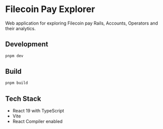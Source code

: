 # Filecoin Pay Explorer

Web application for exploring Filecoin pay Rails, Accounts, Operators and their analytics.

## Development

```bash
pnpm dev
```

## Build

```bash
pnpm build
```

## Tech Stack

- React 19 with TypeScript
- Vite
- React Compiler enabled
